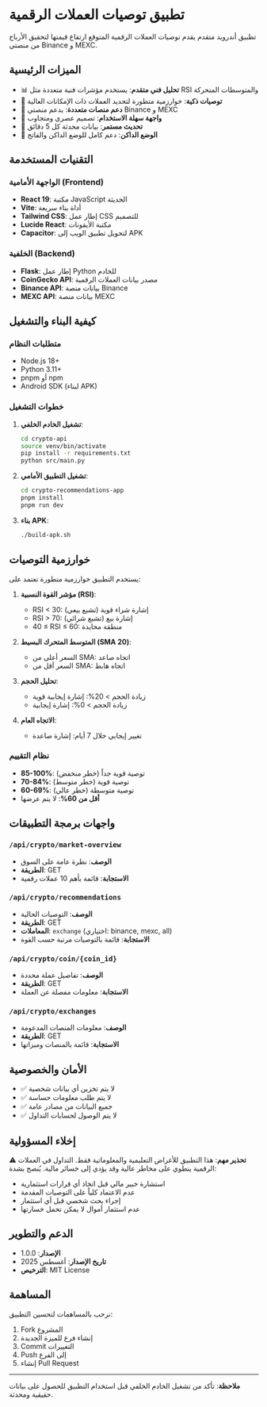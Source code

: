 # تطبيق توصيات العملات الرقمية

تطبيق أندرويد متقدم يقدم توصيات العملات الرقمية المتوقع ارتفاع قيمتها لتحقيق الأرباح من منصتي Binance و MEXC.

## الميزات الرئيسية

- 📊 **تحليل فني متقدم**: يستخدم مؤشرات فنية متعددة مثل RSI والمتوسطات المتحركة
- 🎯 **توصيات ذكية**: خوارزمية متطورة لتحديد العملات ذات الإمكانات العالية
- 🏢 **دعم منصات متعددة**: يدعم منصتي Binance و MEXC
- 📱 **واجهة سهلة الاستخدام**: تصميم عصري ومتجاوب
- 🔄 **تحديث مستمر**: بيانات محدثة كل 5 دقائق
- 🌙 **الوضع الداكن**: دعم كامل للوضع الداكن والفاتح

## التقنيات المستخدمة

### الواجهة الأمامية (Frontend)
- **React 19**: مكتبة JavaScript الحديثة
- **Vite**: أداة بناء سريعة
- **Tailwind CSS**: إطار عمل CSS للتصميم
- **Lucide React**: مكتبة الأيقونات
- **Capacitor**: لتحويل تطبيق الويب إلى APK

### الخلفية (Backend)
- **Flask**: إطار عمل Python للخادم
- **CoinGecko API**: مصدر بيانات العملات الرقمية
- **Binance API**: بيانات منصة Binance
- **MEXC API**: بيانات منصة MEXC

## كيفية البناء والتشغيل

### متطلبات النظام
- Node.js 18+
- Python 3.11+
- pnpm أو npm
- Android SDK (لبناء APK)

### خطوات التشغيل

1. **تشغيل الخادم الخلفي**:
   ```bash
   cd crypto-api
   source venv/bin/activate
   pip install -r requirements.txt
   python src/main.py
   ```

2. **تشغيل التطبيق الأمامي**:
   ```bash
   cd crypto-recommendations-app
   pnpm install
   pnpm run dev
   ```

3. **بناء APK**:
   ```bash
   ./build-apk.sh
   ```

## خوارزمية التوصيات

يستخدم التطبيق خوارزمية متطورة تعتمد على:

1. **مؤشر القوة النسبية (RSI)**:
   - RSI < 30: إشارة شراء قوية (تشبع بيعي)
   - RSI > 70: إشارة بيع (تشبع شرائي)
   - 40 ≤ RSI ≤ 60: منطقة محايدة

2. **المتوسط المتحرك البسيط (SMA 20)**:
   - السعر أعلى من SMA: اتجاه صاعد
   - السعر أقل من SMA: اتجاه هابط

3. **تحليل الحجم**:
   - زيادة الحجم > 20%: إشارة إيجابية قوية
   - زيادة الحجم > 0%: إشارة إيجابية

4. **الاتجاه العام**:
   - تغيير إيجابي خلال 7 أيام: إشارة صاعدة

### نظام التقييم

- **85-100%**: توصية قوية جداً (خطر منخفض)
- **70-84%**: توصية قوية (خطر متوسط)
- **60-69%**: توصية متوسطة (خطر عالي)
- **أقل من 60%**: لا يتم عرضها

## واجهات برمجة التطبيقات

### `/api/crypto/market-overview`
- **الوصف**: نظرة عامة على السوق
- **الطريقة**: GET
- **الاستجابة**: قائمة بأهم 10 عملات رقمية

### `/api/crypto/recommendations`
- **الوصف**: التوصيات الحالية
- **الطريقة**: GET
- **المعاملات**: `exchange` (اختياري: binance, mexc, all)
- **الاستجابة**: قائمة بالتوصيات مرتبة حسب القوة

### `/api/crypto/coin/{coin_id}`
- **الوصف**: تفاصيل عملة محددة
- **الطريقة**: GET
- **الاستجابة**: معلومات مفصلة عن العملة

### `/api/crypto/exchanges`
- **الوصف**: معلومات المنصات المدعومة
- **الطريقة**: GET
- **الاستجابة**: قائمة بالمنصات وميزاتها

## الأمان والخصوصية

- ✅ لا يتم تخزين أي بيانات شخصية
- ✅ لا يتم طلب معلومات حساسة
- ✅ جميع البيانات من مصادر عامة
- ✅ لا يتم الوصول لحسابات التداول

## إخلاء المسؤولية

⚠️ **تحذير مهم**: هذا التطبيق للأغراض التعليمية والمعلوماتية فقط. التداول في العملات الرقمية ينطوي على مخاطر عالية وقد يؤدي إلى خسائر مالية. يُنصح بشدة:

- استشارة خبير مالي قبل اتخاذ أي قرارات استثمارية
- عدم الاعتماد كلياً على التوصيات المقدمة
- إجراء بحث شخصي قبل أي استثمار
- عدم استثمار أموال لا يمكن تحمل خسارتها

## الدعم والتطوير

- **الإصدار**: 1.0.0
- **تاريخ الإصدار**: أغسطس 2025
- **الترخيص**: MIT License

## المساهمة

نرحب بالمساهمات لتحسين التطبيق:

1. Fork المشروع
2. إنشاء فرع للميزة الجديدة
3. Commit التغييرات
4. Push إلى الفرع
5. إنشاء Pull Request

---

**ملاحظة**: تأكد من تشغيل الخادم الخلفي قبل استخدام التطبيق للحصول على بيانات حقيقية ومحدثة.

